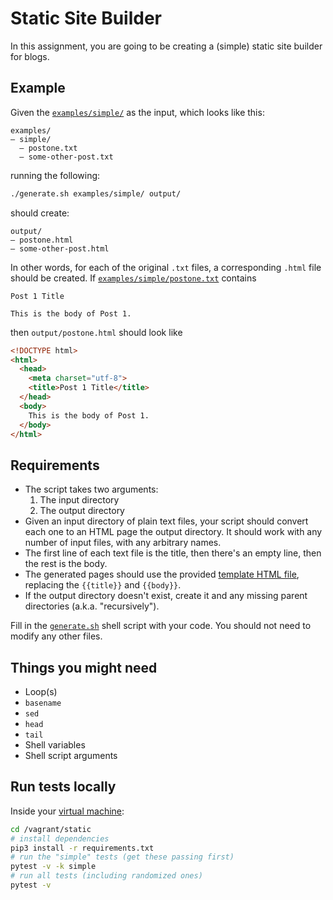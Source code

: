 # Static Site Builder

In this assignment, you are going to be creating a (simple) static site builder for blogs.

## Example

Given the [`examples/simple/`](examples/simple/) as the input, which looks like this:

```
examples/
— simple/
  — postone.txt
  — some-other-post.txt
```

running the following:

```bash
./generate.sh examples/simple/ output/
```

should create:

```
output/
— postone.html
— some-other-post.html
```

In other words, for each of the original `.txt` files, a corresponding `.html` file should be created. If [`examples/simple/postone.txt`](`examples/simple/postone.txt`) contains

```
Post 1 Title

This is the body of Post 1.
```

then `output/postone.html` should look like

```html
<!DOCTYPE html>
<html>
  <head>
    <meta charset="utf-8">
    <title>Post 1 Title</title>
  </head>
  <body>
    This is the body of Post 1.
  </body>
</html>
```

## Requirements

* The script takes two arguments:
    1. The input directory
    1. The output directory
* Given an input directory of plain text files, your script should convert each one to an HTML page the output directory. It should work with any number of input files, with any arbitrary names.
* The first line of each text file is the title, then there's an empty line, then the rest is the body.
* The generated pages should use the provided [template HTML file](template.html), replacing the `{{title}}` and `{{body}}`.
* If the output directory doesn't exist, create it and any missing parent directories (a.k.a. "recursively").

Fill in the [`generate.sh`](generate.sh) shell script with your code. You should not need to modify any other files.

## Things you might need

* Loop(s)
* `basename`
* `sed`
* `head`
* `tail`
* Shell variables
* Shell script arguments

## Run tests locally

Inside your [virtual machine](https://github.com/startup-systems/vm):

```bash
cd /vagrant/static
# install dependencies
pip3 install -r requirements.txt
# run the "simple" tests (get these passing first)
pytest -v -k simple
# run all tests (including randomized ones)
pytest -v
```
